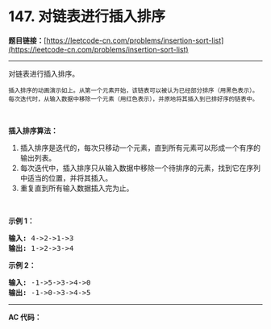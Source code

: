 # 147. 对链表进行插入排序

**题目链接：**[https://leetcode-cn.com/problems/insertion-sort-list](https://leetcode-cn.com/problems/insertion-sort-list)

---

<div class="content__1Y2H">
 <div class="notranslate">
  <p>对链表进行插入排序。</p> 
  <p><img src="https://upload.wikimedia.org/wikipedia/commons/0/0f/Insertion-sort-example-300px.gif" alt=""><br> <small>插入排序的动画演示如上。从第一个元素开始，该链表可以被认为已经部分排序（用黑色表示）。<br> 每次迭代时，从输入数据中移除一个元素（用红色表示），并原地将其插入到已排好序的链表中。</small></p> 
  <p>&nbsp;</p> 
  <p><strong>插入排序算法：</strong></p> 
  <ol> 
   <li>插入排序是迭代的，每次只移动一个元素，直到所有元素可以形成一个有序的输出列表。</li> 
   <li>每次迭代中，插入排序只从输入数据中移除一个待排序的元素，找到它在序列中适当的位置，并将其插入。</li> 
   <li>重复直到所有输入数据插入完为止。</li> 
  </ol> 
  <p>&nbsp;</p> 
  <p><strong>示例 1：</strong></p> 
  <pre class="language-text"><strong>输入:</strong> 4-&gt;2-&gt;1-&gt;3
<strong>输出:</strong> 1-&gt;2-&gt;3-&gt;4
</pre> 
  <p><strong>示例&nbsp;2：</strong></p> 
  <pre class="language-text"><strong>输入:</strong> -1-&gt;5-&gt;3-&gt;4-&gt;0
<strong>输出:</strong> -1-&gt;0-&gt;3-&gt;4-&gt;5
</pre> 
 </div>
</div>

---

**AC 代码：**

```java

```